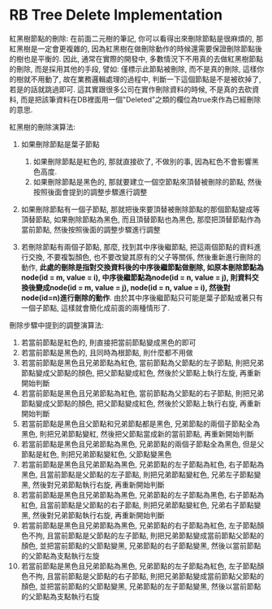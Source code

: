 # RB Tree Delete Implementation

紅黑樹節點的刪除: 在前面二元樹的筆記, 你可以看得出來刪除節點是很麻煩的, 那紅黑樹是一定會更複雜的, 因為紅黑樹在做刪除動作的時候還需要保證刪除節點後的樹也是平衡的. 因此, 通常在實際的開發中, 多數情況下不用真的去做紅黑樹節點的刪除, 而是採用其他的手段, 譬如: 僅標示此節點被刪除, 而不是真的刪除, 這樣你的樹就不用動了, 故在業務邏輯處理的過程中, 判斷一下這個節點是不是被砍掉了, 若是的話就跳過即可. 這其實跟很多公司在實作刪除資料的時候, 不是真的去砍資料, 而是把該筆資料在DB裡面用一個"Deleted"之類的欄位為true來作為已經刪除的意思.

紅黑樹的刪除演算法:

1. 如果刪除節點是葉子節點  
   1. 如果刪除節點是紅色的, 那就直接砍了, 不做別的事, 因為紅色不會影響黑色高度.  
   2. 如果刪除節點是黑色的, 那就要建立一個空節點來頂替被刪除的節點, 然後按照後面會提到的調整步驟進行調整

2. 如果刪除節點有一個子節點, 那就把後來要頂替被刪除節點的那個節點變成等頂替節點, 如果刪除節點為黑色, 而且頂替節點也為黑色, 那麼把頂替節點作為當前節點, 然後按照後面的調整步驟進行調整

3. 若刪除節點有兩個子節點, 那麼, 找到其中序後繼節點, 把這兩個節點的資料進行交換, 不要複製顏色, 也不要改變其原有的父子等關係, 然後重新進行刪除的動作, **此處的刪除是指對交換資料後的中序後繼節點做刪除, 如原本刪除節點為node\(id = m, value = i\), 中序後繼節點為node\(id = n, value = j\), 則資料交換後變成node\(id = m, value = j\), node\(id = n, value = i\), 然後對node\(id=n\)進行刪除的動作**. 由於其中序後繼節點只可能是葉子節點或著只有一個子節點, 這樣就會簡化成前面的兩種情形了.

刪除步驟中提到的調整演算法:

1. 若當前節點是紅色的, 則直接把當前節點變成黑色的即可
2. 若當前節點是黑色的, 且同時為根節點, 則什麼都不用做
3. 若當前節點是黑色且兄弟節點為紅色, 當前節點為父節點的左子節點, 則把兄弟節點變成父節點的顏色, 把父節點變成紅色, 然後於父節點上執行左旋, 再重新開始判斷
4. 若當前節點是黑色且兄弟節點為紅色, 當前節點為父節點的右子節點, 則把兄弟節點變成父節點的顏色, 把父節點變成紅色, 然後於父節點上執行右旋, 再重新開始判斷
5. 若當前節點是黑色且父節點和兄弟節點都是黑色, 兄弟節點的兩個子節點全為黑色, 則把兄弟節點變紅, 然後把父節點當成新的當前節點, 再重新開始判斷
6. 若當前節點是黑色且兄弟節點為黑色, 兄弟節點的兩個子節點全為黑色, 但是父節點是紅色, 則把兄弟節點變紅色, 父節點變黑色
7. 若當前節點是黑色且兄弟節點為黑色, 兄弟節點的左子節點為紅色, 右子節點為黑色, 且當前節點是父節點的左子節點, 則把兄弟節點變紅色, 兄弟左子節點變黑, 然後對兄弟節點執行右旋, 再重新開始判斷
8. 若當前節點是黑色且兄弟節點為黑色, 兄弟節點的左子節點為黑色, 右子節點為紅色, 且當前節點是父節點的右子節點, 則把兄弟節點變紅色, 兄弟右子節點變黑, 然後對兄弟節點執行右旋, 再重新開始判斷
9. 若當前節點是黑色且兄弟節點為黑色, 兄弟節點的右子節點為紅色, 左子節點顏色不拘, 且當前節點是父節點的左子節點, 則把兄弟節點變成當前節點父節點的顏色, 並把當前節點的父節點變黑, 兄弟節點的右子節點變黑, 然後以當前節點的父節點為支點執行左旋
10. 若當前節點是黑色且兄弟節點為黑色, 兄弟節點的左子節點為紅色, 左子節點顏色不拘, 且當前節點是父節點的右子節點, 則把兄弟節點變成當前節點父節點的顏色, 並把當前節點的父節點變黑, 兄弟節點的左子節點變黑, 然後以當前節點的父節點為支點執行右旋






